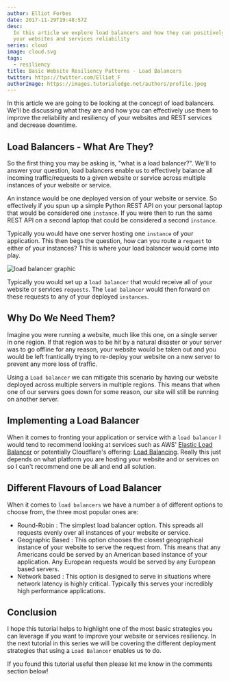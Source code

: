 ```yaml
---
author: Elliot Forbes
date: 2017-11-29T19:48:57Z
desc:
  In this article we explore load balancers and how they can positively improve
  your websites and services reliability
series: cloud
image: cloud.svg
tags:
  - resiliency
title: Basic Website Resiliency Patterns - Load Balancers
twitter: https://twitter.com/Elliot_F
authorImage: https://images.tutorialedge.net/authors/profile.jpeg
---
```


In this article we are going to be looking at the concept of load balancers.
We'll be discussing what they are and how you can effectively use them to
improve the reliability and resiliency of your websites and REST services and
decrease downtime.

## Load Balancers - What Are They?

So the first thing you may be asking is, "what is a load balancer?". We'll to
answer your question, load balancers enable us to effectively balance all
incoming traffic/requests to a given website or service across multiple
instances of your website or service.

An instance would be one deployed version of your website or service. So
effectively if you spun up a simple Python REST API on your personal laptop that
would be considered one `instance`. If you were then to run the same REST API on
a second laptop that could be considered a second `instance`.

Typically you would have one server hosting one `instance` of your application.
This then begs the question, how can you route a `request` to either of your
instances? This is where your load balancer would come into play.

![load balancer graphic](https://images.tutorialedge.net/images/load-balancer.gif)

Typically you would set up a `load balancer` that would receive all of your
website or services `requests`. The `load balancer` would then forward on these
requests to any of your deployed `instances`.

## Why Do We Need Them?

Imagine you were running a website, much like this one, on a single server in
one region. If that region was to be hit by a natural disaster or your server
was to go offline for any reason, your website would be taken out and you would
be left frantically trying to re-deploy your website on a new server to prevent
any more loss of traffic.

Using a `Load balancer` we can mitigate this scenario by having our website
deployed across multiple servers in multiple regions. This means that when one
of our servers goes down for some reason, our site will still be running on
another server.

## Implementing a Load Balancer

When it comes to fronting your application or service with a `load balancer` I
would tend to recommend looking at services such as AWS'
[Elastic Load Balancer](https://aws.amazon.com/elasticloadbalancing/) or
potentially Cloudflare's offering:
[Load Balancing](https://www.cloudflare.com/load-balancing/). Really this just
depends on what platform you are hosting your website and or services on so I
can't recommend one be all and end all solution.

## Different Flavours of Load Balancer

When it comes to `load balancers` we have a number a of different options to
choose from, the three most popular ones are:

- Round-Robin : The simplest load balancer option. This spreads all requests
  evenly over all instances of your website or service.
- Geographic Based : This option chooses the closest geographical instance of
  your website to serve the request from. This means that any Americans could be
  served by an American based instance of your application. Any European
  requests would be served by any European based servers.
- Network based : This option is designed to serve in situations where network
  latency is highly critical. Typically this serves your incredibly high
  performance applications.

## Conclusion

I hope this tutorial helps to highlight one of the most basic strategies you can
leverage if you want to improve your website or services resiliency. In the next
tutorial in this series we will be covering the different deployment strategies
that using a `Load Balancer` enables us to do.

If you found this tutorial useful then please let me know in the comments
section below!
